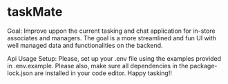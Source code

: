 # taskMate
Goal: Improve uppon the current tasking and chat application for in-store associates and managers. The goal is a more streamlined and fun UI with well managed data and functionalities on the backend.


Api Usage Setup:  Please, set up your .env file using the examples provided in .env.example. Please also, make sure all dependencies in the package-lock.json are installed in your code editor. Happy tasking!!